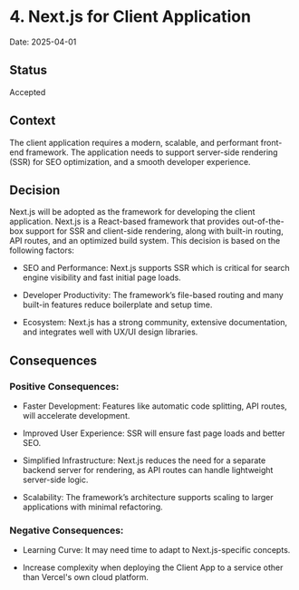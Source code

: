 # 4. Next.js for Client Application

Date: 2025-04-01

## Status

Accepted

## Context

The client application requires a modern, scalable, and performant front-end framework. The application needs to support server-side rendering (SSR) for SEO optimization, and a smooth developer experience.

## Decision

Next.js will be adopted as the framework for developing the client application. Next.js is a React-based framework that provides out-of-the-box support for SSR and client-side rendering, along with built-in routing, API routes, and an optimized build system. This decision is based on the following factors:

- SEO and Performance: Next.js supports SSR which is critical for search engine visibility and fast initial page loads.

- Developer Productivity: The framework’s file-based routing and many built-in features reduce boilerplate and setup time.

- Ecosystem: Next.js has a strong community, extensive documentation, and integrates well with UX/UI design libraries.

## Consequences

### Positive Consequences:

- Faster Development: Features like automatic code splitting, API routes, will accelerate development.

- Improved User Experience: SSR will ensure fast page loads and better SEO.

- Simplified Infrastructure: Next.js reduces the need for a separate backend server for rendering, as API routes can handle lightweight server-side logic.

- Scalability: The framework’s architecture supports scaling to larger applications with minimal refactoring.

### Negative Consequences:

- Learning Curve: It may need time to adapt to Next.js-specific concepts.

- Increase complexity when deploying the Client App to a service other than Vercel's own cloud platform.
